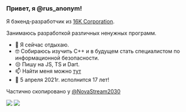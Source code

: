 ### Привет, я @rus_anonym!

Я бэкенд-разработчик из [16K Corporation](https://github.com/16K-Corporation).

Занимаюсь разработкой различных ненужных программ.

- 📱  Я сейчас отдыхаю.
- 🤓 Собираюсь изучить C++ и в будущем стать специалистом по информационной безопасности.
- 😒 Пишу на JS, TS и Dart.
- 📫 Найти меня можно [тут](https://rusanonym.github.io/)
- 🎂 5 апреля 2021г. исполнится 17 лет!



Частично скопировано у [@NovaStream2030](https://github.com/NovaStream2030)


![](https://github-readme-stats.vercel.app/api?username=RusAnonym&show_icons=true&theme=dark&count_private=true&hide_title=true&include_all_commits=true&hide_border=true)
![](https://github-readme-stats.vercel.app/api/top-langs/?username=RusAnonym&theme=dark&langs_count=10&layout=compact&hide_border=true)
